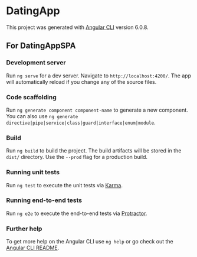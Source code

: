 # DatingApp

This project was generated with [Angular CLI](https://github.com/angular/angular-cli) version 6.0.8.
## For DatingAppSPA
  ### Development server

  Run `ng serve` for a dev server. Navigate to `http://localhost:4200/`. The app will automatically reload if you change any of the source files.

  ### Code scaffolding

  Run `ng generate component component-name` to generate a new component. You can also use `ng generate directive|pipe|service|class|guard|interface|enum|module`.

  ### Build

  Run `ng build` to build the project. The build artifacts will be stored in the `dist/` directory. Use the `--prod` flag for a production build.

  ### Running unit tests

  Run `ng test` to execute the unit tests via [Karma](https://karma-runner.github.io).

  ### Running end-to-end tests

  Run `ng e2e` to execute the end-to-end tests via [Protractor](http://www.protractortest.org/).

  ### Further help

  To get more help on the Angular CLI use `ng help` or go check out the [Angular CLI README](https://github.com/angular/angular-cli/blob/master/README.md).
